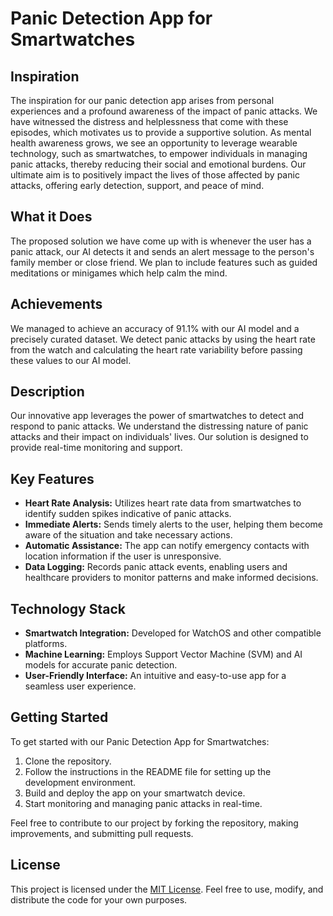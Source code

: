 # Panic Detection App for Smartwatches

## Inspiration
The inspiration for our panic detection app arises from personal experiences and a profound awareness of the impact of panic attacks. We have witnessed the distress and helplessness that come with these episodes, which motivates us to provide a supportive solution. As mental health awareness grows, we see an opportunity to leverage wearable technology, such as smartwatches, to empower individuals in managing panic attacks, thereby reducing their social and emotional burdens. Our ultimate aim is to positively impact the lives of those affected by panic attacks, offering early detection, support, and peace of mind.

## What it Does
The proposed solution we have come up with is whenever the user has a panic attack, our AI detects it and sends an alert message to the person's family member or close friend. We plan to include features such as guided meditations or minigames which help calm the mind.

## Achievements
We managed to achieve an accuracy of 91.1% with our AI model and a precisely curated dataset. We detect panic attacks by using the heart rate from the watch and calculating the heart rate variability before passing these values to our AI model.

## Description
Our innovative app leverages the power of smartwatches to detect and respond to panic attacks. We understand the distressing nature of panic attacks and their impact on individuals' lives. Our solution is designed to provide real-time monitoring and support.

## Key Features
- **Heart Rate Analysis:** Utilizes heart rate data from smartwatches to identify sudden spikes indicative of panic attacks.
- **Immediate Alerts:** Sends timely alerts to the user, helping them become aware of the situation and take necessary actions.
- **Automatic Assistance:** The app can notify emergency contacts with location information if the user is unresponsive.
- **Data Logging:** Records panic attack events, enabling users and healthcare providers to monitor patterns and make informed decisions.

## Technology Stack
- **Smartwatch Integration:** Developed for WatchOS and other compatible platforms.
- **Machine Learning:** Employs Support Vector Machine (SVM) and AI models for accurate panic detection.
- **User-Friendly Interface:** An intuitive and easy-to-use app for a seamless user experience.

## Getting Started
To get started with our Panic Detection App for Smartwatches:
1. Clone the repository.
2. Follow the instructions in the README file for setting up the development environment.
3. Build and deploy the app on your smartwatch device.
4. Start monitoring and managing panic attacks in real-time.

Feel free to contribute to our project by forking the repository, making improvements, and submitting pull requests.

## License
This project is licensed under the [MIT License](LICENSE). Feel free to use, modify, and distribute the code for your own purposes.
